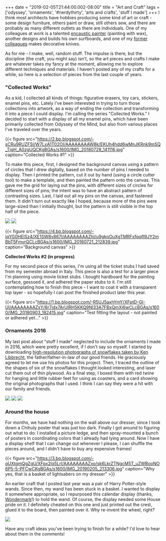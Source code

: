 +++
date = "2019-02-05T21:44:00.002-08:00"
title = "Art and Craft"
tags = ['odyssey', 'ornaments', '#nerdythirty', 'arts and crafts', 'stuff I made']
+++
I think most architects have hobbies producing some kind of art or craft - some design furniture, others paint or draw, still others sew, and there are probably as many different outlets as there are individuals.  One of my colleagues at work is a talented [encaustic painter](http://www.katiecgutierrez.com/) (painting with wax), another designs and builds his own surfboards, and one of my [former colleagues](http://www.robinjohnstondesign.com/) makes decorative knives.

As for me - I make, well, random stuff.  The impulse is there, but the discipline (the craft, you might say) isn't, so the art pieces and crafts I make are whatever takes my fancy at the moment, allowing me to explore different techniques and materials.  I haven't posted any of my crafts for a while, so here is a selection of pieces from the last couple of years.

### "Collected Works"

As a kid, I collected all kinds of things: figurative erasers, toy cars, stickers, enamel pins, etc.  Lately I've been interested in trying to turn those collections into artwork, as a way of ending the collection and transforming it into a piece I could display.  I'm calling the series "Collected Works."  I decided to start with a display of all my enamel pins, which have been primarily collected from Odyssey of the Mind, but also from various places I've traveled over the years. 

{{< figure src="https://2.bp.blogspot.com/-sCRu9RUZFSI/W7LxA1T02OI/AAAAAAAAW8k/EKUh4hdd6wMnJKRnk9mSQ_TigH_A0zgUQCKgBGAs/s1600/IMG_20180728_141116.jpg" caption="Collected Works #1" >}}

To make this piece, first, I designed the background canvas using a pattern of circles that I drew digitally, based on the number of pins I needed to display.  Then I printed the pattern, cut it out by hand (using a circle cutter tool) to make a template, and then painted the pattern onto the canvas.  This gave me the grid for laying out the pins, with different sizes of circles for different sizes of pins; the intent was to have an abstract pattern of contrasting sizes.  Last, I laid out all my pins on the canvas, and fastened them.  It didn't turn out exactly like I hoped, because more of the pins were large-sized than I initially thought, but the pattern is still visible in the top half of the piece. 

<img src="https://4.bp.blogspot.com/-X7R7O__2zcI/XE1SODjHpMI/AAAAAAAAZhA/DYm9S64sYXIzZyP_kcFPj9T5DfuhyviWACLcBGAs/s1600/IMG_20180721_144621.jpg"/>

<img src="https://4.bp.blogspot.com/-TxO3N-JKFl8/XE1SOHDlBiI/AAAAAAAAZhE/77bkXcX6eic-sOvK4BnVys1-a0qewMtCwCLcBGAs/s1600/IMG_20180721_151248.jpg"/>

{{< figure src="https://4.bp.blogspot.com/-iqYG0HElSz4/XE1SW8v867I/AAAAAAAAZhI/u9gkpOuXgTMRFxfpqfI9JY2mBbT5FmvrQCLcBGAs/s1600/IMG_20180721_212839.jpg" caption="Background canvas" >}}

**Collected Works #2 (in progress)**

For my second piece of this series, I'm using all the ticket stubs I had saved from my semester abroad in Italy.  This piece is also a test for a larger piece I'm planning using movie ticket stubs.  I bought hardboard for the painting surface, gessoed it, and adhered the paper stubs to it.  I'm still contemplating how to finish this piece - I want to coat it with a transparent top layer - so hopefully I can post the finished product later this year.

{{< figure src="https://1.bp.blogspot.com/-R5UJ5axhYmY/XFptD-GI-UI/AAAAAAAAZxY/6r7idx7ArUIRH5KKQ9Nl33A7FBxQmXj6wCLcBGAs/s1600/IMG_20180903_182415.jpg" caption="Test fitting the layout - not painted or adhered yet..." >}}

### Ornaments 2016

My last post about "stuff I made" neglected to include the ornaments I made in 2016, which were pretty excellent, if I don't say so myself.  I started by downloading [high-resolution photographs of snowflakes taken by Ken Libbrecht](http://www.snowcrystals.com/photos/photos.html), the father/father-in-law of our good friends.  He graciously agreed to let me use his photos for this project.  Then, I traced the outline of the shapes of six of the snowflakes I thought looked interesting, and laser cut them out of thin plywood.  As a final step, I boxed them with red twine for hanging and little rubber feet for using as coasters, and a card showing the original photographs that I used.  I think I can say they were a hit with our family and friends.

<img src="https://2.bp.blogspot.com/-wqXdPf3Z6Yk/XFpr2juvWdI/AAAAAAAAZxA/8VwncYxrM-Eke6p7lnF71MnAMfnI6Je3QCLcBGAs/s1600/IMG_20161210_154414.jpg"/>

<img src="https://2.bp.blogspot.com/-54eqOvD3jXY/XFpr2tSTByI/AAAAAAAAZxE/2-b21GTd0AsVkGoAd5OwWIKm5VfGmi9MQCLcBGAs/s1600/IMG_20161211_131951.jpg"/>

<img src="https://2.bp.blogspot.com/-l0PoEut-wCo/XFpr2pelfuI/AAAAAAAAZw8/DbWgfHoe1kQ3M_nXPayw-Ol5qjNaxXbaACLcBGAs/s1600/IMG_20170107_181626.jpg"/>

### Around the house

For months, we have had nothing on the wall above our dresser, since I took down a Chihuly poster that was just too dark.  Finally I got around to figuring out what to do: I installed a picture ledge, and then spray-mounted a bunch of posters in coordinating colors that I already had lying around.  Now I have a display shelf that I can change out whenever I please, I can shuffle the pieces around, and I didn't have to buy any expensive frames!

{{< figure src="https://3.bp.blogspot.com/-qUXtqmQgZgU/XFpx2lq5LrI/AAAAAAAAZxo/sk6LkrZTNgcM5T_uZWBooNO6P5-5-PFCwCKgBGAs/s1600/IMG_20190205_213306.jpg" caption="Why yes, that is a basket of lightsabers on my dresser" >}}

An earlier craft that I posted last year was a pair of Harry Potter-style wands.  Since then, my wand has been stuck in a basket.  I wanted to display it somewhere appropriate, so I repurposed this calendar display (thanks, [Wondermark](http://wondermark.com/)!) to hold the wand.  Of course, the display needed some House pride on it.  I definitely cheated on this one and just printed out the crest, glued it to the board, then painted over it.  Why re-invent the wheel, right?

<img src="https://3.bp.blogspot.com/-R-wtKZF5fDM/XFppdeQe9mI/AAAAAAAAZww/SiwiSEIQTfkId3RUNFK771isPXc5WOQIACKgBGAs/s1600/IMG_20190126_122744.jpg"/>

Have any craft ideas you've been trying to finish for a while?  I'd love to hear about them in the comments!
